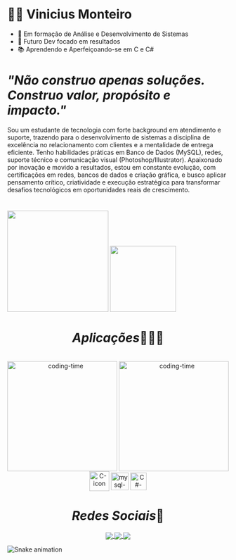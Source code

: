 # 👨‍💻 Vinicius Monteiro</em>
 
 - 🚀 Em formação de Análise e Desenvolvimento de Sistemas
 - 🎯 Futuro Dev focado em resultados
 - 📚 Aprendendo e Aperfeiçoando-se em C e C#


# *"Não construo apenas soluções. Construo valor, propósito e impacto."*


Sou um estudante de tecnologia com forte background em atendimento e suporte, trazendo para o desenvolvimento de sistemas a disciplina de excelência no relacionamento com clientes e a mentalidade de entrega eficiente. Tenho habilidades práticas em Banco de Dados (MySQL), redes, suporte técnico e comunicação visual (Photoshop/Illustrator).
Apaixonado por inovação e movido a resultados, estou em constante evolução, com certificações em redes, bancos de dados e criação gráfica, e busco aplicar pensamento crítico, criatividade e execução estratégica para transformar desafios tecnológicos em oportunidades reais de crescimento. 


 
#
<img height="230em" src="https://github-readme-stats.vercel.app/api?username=MonteiroVS&show_icons=true&theme=react"/>
<img height="150em" src="https://github-readme-stats.vercel.app/api/top-langs/?username=MonteiroVS&layout=compact&langs_count=16&theme=react"/>

<h1 align="center"><em>Aplicações</em>👨🏽‍💻</h1>
<div align="center"> 
<div style="display: inline_block"><br>
<img align="left" height="250" alt="coding-time" src="code.gif">
     <img align="center" height="250" alt="coding-time" src="code.gif">
     <img align="center" alt="C-icon" height="45" width="45" src="https://img.icons8.com/color/512/c-programming.png">
     <img align="center" alt="mysql-icon"  height="40" width="40" src="https://images.ctfassets.net/o7xu9whrs0u9/3wmYS3g0nAFXJggA2aQskT/879edc25907953b6d1f30deb7e7f58f7/logo-mysql-mysql-logo-png-images-are-download-crazypng-21.png">
     <img align="center" alt="C#-icon"  height="40" width="37" src="https://static-00.iconduck.com/assets.00/c-sharp-c-icon-1822x2048-wuf3ijab.png">
    </div>
      
   <h1 align="center"><em>Redes Sociais</em>📱</h1>
     <a href = "mailto: viniciusmonteiroform@gmail.com">
       <img align="center"src="https://img.shields.io/badge/Gmail-D14836?style=for-the-badge&logo=gmail&logoColor=white">
     </a>
     <a href = "https://www.linkedin.com/in/viniciusmonteiro3301/">
       <img align="center"src="https://img.shields.io/badge/LinkedIn-0077B5?style=for-the-badge&logo=linkedin&logoColor=white">
     </a>
     <a href = "https://www.instagram.com/vnsmtr/">
       <img align="center"src="https://img.shields.io/badge/Instagram-E4405F?style=for-the-badge&logo=instagram&logoColor=white">
     </a>
 </div>
 
 ![Snake animation](https://github.com/LuigiGF/LuigiGF/blob/output/github-contribution-grid-snake.svg)

